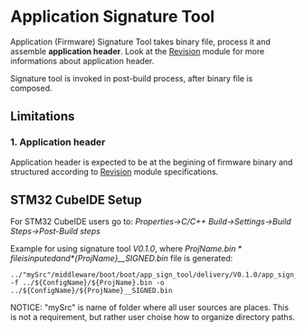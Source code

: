 # **Application Signature Tool**

Application (Firmware) Signature Tool takes binary file, process it and assemble **application header**. Look at the [Revision](https://github.com/GeneralEmbeddedCLibraries/revision) module for more informations about application header.

Signature tool is invoked in post-build process, after binary file is composed.

## **Limitations**

### **1. Application header**
Application header is expected to be at the begining of firmware binary and structured according to [Revision](https://github.com/GeneralEmbeddedCLibraries/revision) module specifications.

## **STM32 CubeIDE Setup**

For STM32 CubeIDE users go to: *Properties->C/C++ Build->Settings->Build Steps->Post-Build steps*

Example for using signature tool *V0.1.0*, where *${ProjName}.bin* file is inputed and *${ProjName}__SIGNED.bin* file is generated:
```
../"mySrc"/middleware/boot/boot/app_sign_tool/delivery/V0.1.0/app_sign_tool__V0_1_0.exe -f ../${ConfigName}/${ProjName}.bin -o ../${ConfigName}/${ProjName}__SIGNED.bin
```
NOTICE: "mySrc" is name of folder where all user sources are places. This is not a requirement, but rather user choise how to organize directory paths. 